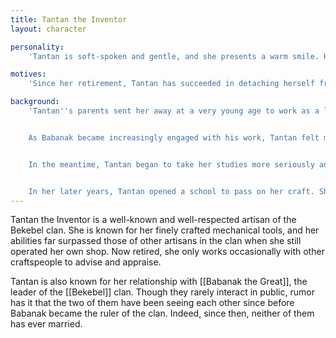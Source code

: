 ```yaml
---
title: Tantan the Inventor
layout: character

personality:
    'Tantan is soft-spoken and gentle, and she presents a warm smile. However, she also appears to carry a great weight with her, and she is rarely truly happy. Her depression is partly the result of her long and strained relationship with Babanak, and also partly due to her feeling of inferiority to her sister, [[Janjan the Uncowed]]. Aside from that, she loves talking about her latest hobby: modeling the entire [[Bekebel Citadel:Bekebel]] in miniature inside her workshop.'

motives:
    'Since her retirement, Tantan has succeeded in detaching herself from her work. For the most part, she is no longer invested in the clan or its activities and cares only in a personal way for its people, especially her friends and students. She also loves learning new things, and is always exploring topics she never had a chance to study during her career.'

background:
    'Tantan''s parents sent her away at a very young age to work as a live-in apprentice to a carpenter, [[Benden the Inventor]]. Benden mostly ignored his apprentices, of which there were five, leaving them to their own devices in the citadel. During this time, Tantan became close friends with the other apprentices and spent most of her time exploring the citadel with them. She also met Babanak, at that time the son of the clan''s ruler [[Gava the Supreme]]. Tantan and Babanak became very close, and were considering marriage when Gava became unable to rule the clan due to a debilitating injury. Babanak took her place, with both him and Tantan imagining that his mother would soon recover and that he would only rule the clan temporarily as a steward. However, Gava never recovered and eventually passed away, leaving Babanak the ruler of the clan.


    As Babanak became increasingly engaged with his work, Tantan felt more and more distant from him. She asked that they marry so that she could join him in his work, but Babanak refused, insisting that his seers foresaw doom. Tantan became frustrated and her relationship with Babanak became strained, but they continued to see each other when they could.


    In the meantime, Tantan began to take her studies more seriously and worked with Benden to develop carpentry tools and techniques which bolstered his business. After only a few more years, Benden retired early and left his shop and his remaining apprentices to Tantan. Tantan flourished without Benden''s restrictions, and her expertise grew more quickly than ever. Her creations pushed the state-of-the-art again and again, making a name for herself in the citadel.


    In her later years, Tantan opened a school to pass on her craft. She taught up to eight students at once, many of whom became distinguished craftspeople in their own right. Indeed, many consider Tantan''s school to be her greatest contribution to the Bekebel clan. She continued to teach carpentry at the school for many years, even as she hired other teachers to run classes on other subjects. By the time she finally retired, the school had a strong reputation and continued to attract new students. It is now one of the best schools in the citadel, and every parent dreams of their children being admitted. Tantan occasionally visits the school during special events, but mostly remains in her own personal workshop constructing her miniature model of [[Bekebel Citadel:Bekebel]].'
---
```


Tantan the Inventor is a well-known and well-respected artisan of the Bekebel clan. She is known for her finely crafted mechanical tools, and her abilities far surpassed those of other artisans in the clan when she still operated her own shop. Now retired, she only works occasionally with other craftspeople to advise and appraise.

Tantan is also known for her relationship with [[Babanak the Great]], the leader of the [[Bekebel]] clan. Though they rarely interact in public, rumor has it that the two of them have been seeing each other since before Babanak became the ruler of the clan. Indeed, since then, neither of them has ever married.
